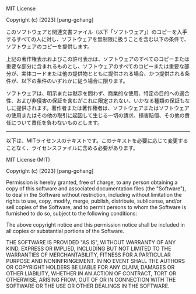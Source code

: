 MIT License

Copyright (c) [2023] [pang-gohang]

このソフトウェアと関連文書ファイル（以下「ソフトウェア」）のコピーを入手するすべての人に対し、ソフトウェアを無制限に扱うことを含む以下の条件で、ソフトウェアのコピーを提供します。

上記の著作権表示およびこの許可表示は、ソフトウェアのすべてのコピーまたは重要な部分に含まれるものとし、ソフトウェアのすべてのコピーまたは重要な部分が、実体コードまたは他の提供物とともに提供される場合、かつ提供される条件が、以下の条件のいずれかに従う場合に限ります。

ソフトウェアは、明示または黙示を問わず、商業的な使用、特定の目的への適合性、および非侵害の保証を含むがこれに限定されない、いかなる種類の保証もなしに提供されます。著作者または著作権者は、ソフトウェアまたはソフトウェアの使用またはその他の取引に起因して生じる一切の請求、損害賠償、その他の責任について責任を負わないものとします。

---
以下は、MITライセンスのテキストです。このテキストを必要に応じて変更することなく、ライセンスファイルに含める必要があります。

MIT License (MIT)

Copyright (c) [2023] [pang-gohang]

Permission is hereby granted, free of charge, to any person obtaining a copy of this software and associated documentation files (the "Software"), to deal in the Software without restriction, including without limitation the rights to use, copy, modify, merge, publish, distribute, sublicense, and/or sell copies of the Software, and to permit persons to whom the Software is furnished to do so, subject to the following conditions:

The above copyright notice and this permission notice shall be included in all copies or substantial portions of the Software.

THE SOFTWARE IS PROVIDED "AS IS", WITHOUT WARRANTY OF ANY KIND, EXPRESS OR IMPLIED, INCLUDING BUT NOT LIMITED TO THE WARRANTIES OF MERCHANTABILITY, FITNESS FOR A PARTICULAR PURPOSE AND NONINFRINGEMENT. IN NO EVENT SHALL THE AUTHORS OR COPYRIGHT HOLDERS BE LIABLE FOR ANY CLAIM, DAMAGES OR OTHER LIABILITY, WHETHER IN AN ACTION OF CONTRACT, TORT OR OTHERWISE, ARISING FROM, OUT OF OR IN CONNECTION WITH THE SOFTWARE OR THE USE OR OTHER DEALINGS IN THE SOFTWARE.
